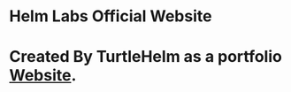 # Helm Labs Official Website

# Created By TurtleHelm as a portfolio [Website](https://turtlehelm.github.io). 
